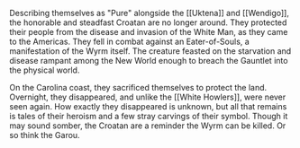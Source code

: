 Describing themselves as "Pure" alongside the [[Uktena]] and [[Wendigo]], the honorable and steadfast Croatan are no longer around. They protected their people from the disease and invasion of the White Man, as they came to the Americas. They fell in combat against an Eater-of-Souls, a manifestation of the Wyrm itself. The creature feasted on the starvation and disease rampant among the New World enough to breach the Gauntlet into the physical world.

On the Carolina coast, they sacrificed themselves to protect the land. Overnight, they disappeared, and unlike the [[White Howlers]], were never seen again. How exactly they disappeared is unknown, but all that remains is tales of their heroism and a few stray carvings of their symbol. Though it may sound somber, the Croatan are a reminder the Wyrm can be killed. Or so think the Garou.